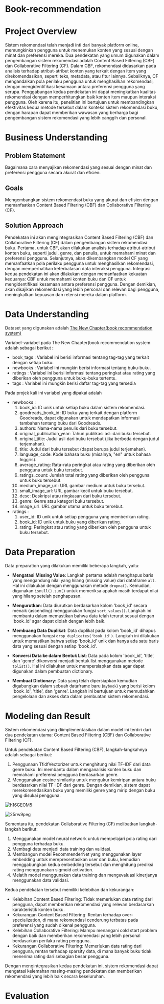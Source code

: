 # Book-recommendation

# Project Overview

Sistem rekomendasi telah menjadi inti dari banyak platform online, memungkinkan pengguna untuk menemukan konten yang sesuai dengan minat dan preferensi mereka. Dua pendekatan yang umum digunakan dalam pengembangan sistem rekomendasi adalah Content Based Filtering (CBF) dan Collaborative Filtering (CF). Dalam CBF, rekomendasi didasarkan pada analisis terhadap atribut-atribut konten yang terkait dengan item yang direkomendasikan, seperti teks, metadata, atau fitur lainnya. Sebaliknya, CF mengandalkan pola perilaku pengguna untuk menghasilkan rekomendasi, dengan mengidentifikasi kesamaan antara preferensi pengguna yang serupa. Penggabungan kedua pendekatan ini dapat meningkatkan kualitas rekomendasi dengan memperhitungkan baik konten item maupun interaksi pengguna. Oleh karena itu, penelitian ini bertujuan untuk membandingkan efektivitas kedua metode tersebut dalam konteks sistem rekomendasi buku, dengan harapan dapat memberikan wawasan yang berharga bagi pengembangan sistem rekomendasi yang lebih canggih dan personal.

# Business Understanding
## Problem Statement
Bagaimana cara menyajikan rekomendasi yang sesuai dengan minat dan preferensi pengguna secara akurat dan efisien.

## Goals
Mengembangkan sistem rekomendasi buku yang akurat dan efisien dengan memanfaatkan Content Based Filtering (CBF) dan Collaborative Filtering (CF).

## Solution Approach
Pendekatan ini akan mengintegrasikan Content Based Filtering (CBF) dan Collaborative Filtering (CF) dalam pengembangan sistem rekomendasi buku. Pertama, untuk CBF, akan dilakukan analisis terhadap atribut-atribut konten buku, seperti judul, genre, dan penulis, untuk memahami minat dan preferensi pengguna. Selanjutnya, akan dikembangkan model CF yang memanfaatkan pola perilaku pengguna untuk menghasilkan rekomendasi, dengan memperhatikan keterbatasan data interaksi pengguna. Integrasi kedua pendekatan ini akan dilakukan dengan memanfaatkan kekuatan keduanya: CBF untuk memahami konten buku dan CF untuk mengidentifikasi kesamaan antara preferensi pengguna. Dengan demikian, akan disajikan rekomendasi yang lebih personal dan relevan bagi pengguna, meningkatkan kepuasan dan retensi mereka dalam platform.

# Data Understanding
Dataset yang digunakan adalah [The New Chapter(book recommendation system)](https://www.kaggle.com/datasets/danyalhyder/the-new-chapterbook-recommendation-system)

Variabel-variabel pada The New Chapter(book recommendation system adalah sebagai berikut :
- book_tags : Variabel ini berisi informasi tentang tag-tag yang terkait dengan setiap buku.
- newbooks : Variabel ini mungkin berisi informasi tentang buku-buku.
- ratings : Variabel ini berisi informasi tentang peringkat atau rating yang diberikan oleh pengguna untuk buku-buku tertentu.
- tags : Variabel ini mungkin berisi daftar tag-tag yang tersedia

Pada projek kali ini variabel yang dipakai adalah
- newbooks :
  1. book_id: ID unik untuk setiap buku dalam sistem rekomendasi.
  2. goodreads_book_id: ID buku yang terkait dengan platform Goodreads, dapat digunakan untuk mendapatkan informasi tambahan tentang buku dari Goodreads.
  3. authors: Nama-nama penulis dari buku tersebut.
  4. original_publication_year: Tahun publikasi asli dari buku tersebut.
  5. original_title: Judul asli dari buku tersebut (jika berbeda dengan judul terjemahan).
  6. title: Judul dari buku tersebut (dapat berupa judul terjemahan).
  7. language_code: Kode bahasa buku (misalnya, "en" untuk bahasa Inggris).
  8. average_rating: Rata-rata peringkat atau rating yang diberikan oleh pengguna untuk buku tersebut.
  9. ratings_count: Jumlah total rating yang diberikan oleh pengguna untuk buku tersebut.
  10. medium_image_url: URL gambar medium untuk buku tersebut.
  11. small_image_url: URL gambar kecil untuk buku tersebut.
  12. desc: Deskripsi atau ringkasan dari buku tersebut.
  13. genre: Genre atau kategori buku tersebut.
  14. image_url: URL gambar utama untuk buku tersebut.
- ratings :
  1. user_id: ID unik untuk setiap pengguna yang memberikan rating.
  2. book_id: ID unik untuk buku yang diberikan rating.
  3. rating: Peringkat atau rating yang diberikan oleh pengguna untuk buku tersebut.

# Data Preparation
Data preparation yang dilakukan memiliki beberapa langkah, yaitu:

- **Mengatasi Missing Value**: Langkah pertama adalah menghapus baris yang mengandung nilai yang hilang (missing value) dari dataframe `all`. Hal ini dilakukan dengan menggunakan metode `dropna()`. Kemudian, digunakan `isnull().sum()` untuk memeriksa apakah masih terdapat nilai yang hilang setelah penghapusan.

- **Mengurutkan**: Data diurutkan berdasarkan kolom 'book_id' secara menaik (ascending) menggunakan fungsi `sort_values()`. Langkah ini membantu dalam memastikan bahwa data telah terurut sesuai dengan 'book_id' agar dapat diolah dengan lebih baik.

- **Membuang Data Duplikat**: Data duplikat pada kolom 'book_id' dihapus menggunakan fungsi `drop_duplicates('book_id')`. Langkah ini dilakukan untuk memastikan bahwa setiap 'book_id' unik dan hanya ada satu baris data yang sesuai dengan setiap 'book_id'.

- **Konversi Data ke dalam Bentuk List**: Data pada kolom 'book_id', 'title', dan 'genre' dikonversi menjadi bentuk list menggunakan metode `tolist()`. Hal ini dilakukan untuk mempersiapkan data agar dapat digunakan dalam pembuatan dictionary.

- **Membuat Dictionary**: Data yang telah dipersiapkan kemudian digabungkan dalam sebuah dataframe baru (`mybook`) yang berisi kolom 'book_id', 'title', dan 'genre'. Langkah ini bertujuan untuk memudahkan pengelolaan dan akses data dalam pembuatan sistem rekomendasi.
  
# Modeling dan Result
Sistem rekomendasi yang diimplementasikan dalam model ini terdiri dari dua pendekatan utama: Content Based Filtering (CBF) dan Collaborative Filtering (CF).

Untuk pendekatan Content Based Filtering (CBF), langkah-langkahnya adalah sebagai berikut:
1. Penggunaan TfidfVectorizer untuk menghitung nilai TF-IDF dari data genre buku. Ini membantu dalam menganalisis konten buku dan memahami preferensi pengguna berdasarkan genre.
2. Menggunakan cosine similarity untuk mengukur kemiripan antara buku berdasarkan nilai TF-IDF dari genre. Dengan demikian, sistem dapat merekomendasikan buku yang memiliki genre yang mirip dengan buku yang disukai pengguna.
   
![h16GEOM5](https://github.com/risdaaaa/Book-recommendation/assets/147994396/41052821-4c42-4855-adae-69aa6700f02f)


![25rw9peg](https://github.com/risdaaaa/Book-recommendation/assets/147994396/98c3e80b-8502-4278-8af8-2772bfa53255)


Sementara itu, pendekatan Collaborative Filtering (CF) melibatkan langkah-langkah berikut:
1. Menggunakan model neural network untuk mempelajari pola rating dari pengguna terhadap buku.
2. Membagi data menjadi data training dan validasi.
3. Membangun model RecommenderNet yang menggunakan layer embedding untuk merepresentasikan user dan buku, kemudian menggabungkan kedua embedding tersebut dan menghitung prediksi rating menggunakan sigmoid activation.
4. Melatih model menggunakan data training dan mengevaluasi kinerjanya menggunakan data validasi.

Kedua pendekatan tersebut memiliki kelebihan dan kekurangan:
- Kelebihan Content Based Filtering: Tidak memerlukan data rating dari pengguna, dapat memberikan rekomendasi yang relevan berdasarkan karakteristik konten buku.
- Kekurangan Content Based Filtering: Rentan terhadap over-specialization, di mana rekomendasi cenderung terbatas pada preferensi yang sudah dikenal pengguna.
- Kelebihan Collaborative Filtering: Mampu menangani cold start problem dengan baik dan memberikan rekomendasi yang lebih personal berdasarkan perilaku rating pengguna.
- Kekurangan Collaborative Filtering: Memerlukan data rating dari pengguna, rentan terhadap sparsity data, di mana banyak buku tidak menerima rating dari sebagian besar pengguna.

Dengan mengintegrasikan kedua pendekatan ini, sistem rekomendasi dapat mengatasi kelemahan masing-masing pendekatan dan memberikan rekomendasi yang lebih baik secara keseluruhan.

# Evaluation

